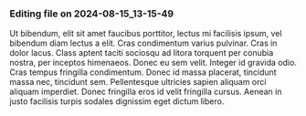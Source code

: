 

### Editing file on 2024-08-15_13-15-49

Ut bibendum, elit sit amet faucibus porttitor, lectus mi facilisis ipsum, vel bibendum diam lectus a elit. Cras condimentum varius pulvinar. Cras in dolor lacus. Class aptent taciti sociosqu ad litora torquent per conubia nostra, per inceptos himenaeos. Donec eu sem velit. Integer id gravida odio. Cras tempus fringilla condimentum. Donec id massa placerat, tincidunt massa nec, tincidunt sem. Pellentesque ultricies sapien aliquam orci aliquam imperdiet. Donec fringilla eros id velit fringilla cursus. Aenean in justo facilisis turpis sodales dignissim eget dictum libero.



